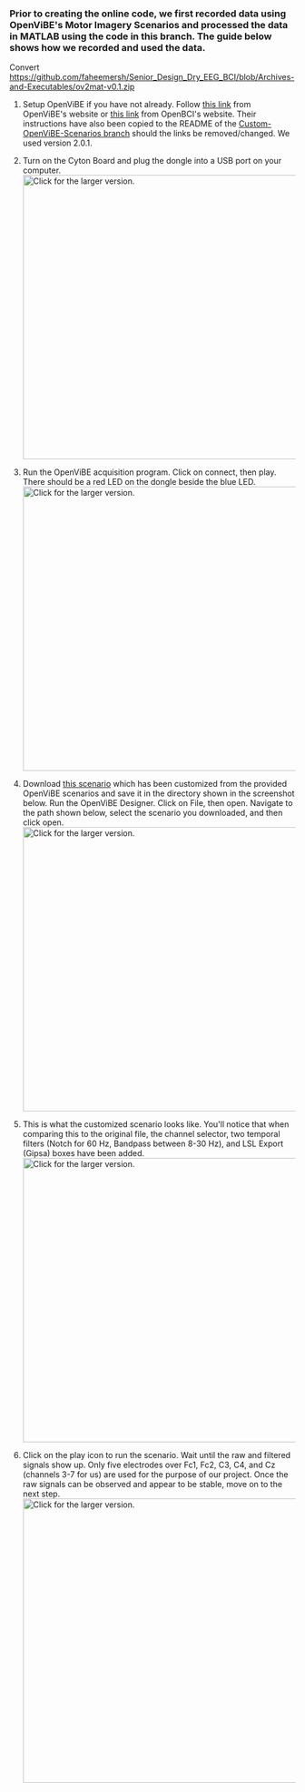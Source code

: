 ### Prior to creating the online code, we first recorded data using OpenViBE's Motor Imagery Scenarios and processed the data in MATLAB using the code in this branch. The guide below shows how we recorded and used the data.

Convert 
https://github.com/faheemersh/Senior_Design_Dry_EEG_BCI/blob/Archives-and-Executables/ov2mat-v0.1.zip

1. Setup OpenViBE if you have not already. Follow [this link](http://openvibe.inria.fr/drivers-openbci/) from OpenViBE's website or [this link](http://docs.openbci.com/3rd%20Party%20Software/03-OpenViBE) from OpenBCI's website. Their instructions have also been copied to the README of the [Custom-OpenViBE-Scenarios branch](https://github.com/faheemersh/Senior_Design_Dry_EEG_BCI/tree/Custom-OpenViBE-Scenarios) should the links be removed/changed. We used version 2.0.1.

2. Turn on the Cyton Board and plug the dongle into a USB port on your computer.
<a href="https://drive.google.com/uc?export=view&id=1j67-qf7PX4X78ROHtoZyYRjv-Qr06ktU"><img src="https://drive.google.com/uc?export=view&id=1j67-qf7PX4X78ROHtoZyYRjv-Qr06ktU" style="width: 500px; max-width: 100%; height: auto" title="Click for the larger version." /></a>

3. Run the OpenViBE acquisition program. Click on connect, then play. There should be a red LED on the dongle beside the blue LED. <a href="https://drive.google.com/uc?export=view&id=1W15tFUlFO_pn1stFJ6xP6fyY_T0ZAkSM"><img src="https://drive.google.com/uc?export=view&id=1W15tFUlFO_pn1stFJ6xP6fyY_T0ZAkSM" style="width: 500px; max-width: 100%; height: auto" title="Click for the larger version." /></a>

4. Download [this scenario](https://github.com/faheemersh/Senior_Design_Dry_EEG_BCI/blob/Custom-OpenViBE-Scenarios/mi-csp-0-signal-monitoring-openbci.xml) which has been customized from the provided OpenViBE scenarios and save it in the directory shown in the screenshot below. Run the OpenViBE Designer. Click on File, then open. Navigate to the path shown below, select the scenario you downloaded, and then click open. 
<a href="https://drive.google.com/uc?export=view&id=1sVQe7BljVZlJva6f-jdW7eKV90dHGkOk"><img src="https://drive.google.com/uc?export=view&id=1sVQe7BljVZlJva6f-jdW7eKV90dHGkOk" style="width: 500px; max-width: 100%; height: auto" title="Click for the larger version." /></a>

5. This is what the customized scenario looks like. You'll notice that when comparing this to the original file, the channel selector, two temporal filters (Notch for 60 Hz, Bandpass between 8-30 Hz), and LSL Export (Gipsa) boxes have been added. 
<a href="https://drive.google.com/uc?export=view&id=1Zg7cNKB49mJbMSldHkS_g01OVfMIgJ9c"><img src="https://drive.google.com/uc?export=view&id=1Zg7cNKB49mJbMSldHkS_g01OVfMIgJ9c" style="width: 500px; max-width: 100%; height: auto" title="Click for the larger version." /></a>

6. Click on the play icon to run the scenario. Wait until the raw and filtered signals show up. Only five electrodes over Fc1, Fc2, C3, C4, and Cz (channels 3-7 for us) are used for the purpose of our project. Once the raw signals can be observed and appear to be stable, move on to the next step.
<a href="https://drive.google.com/uc?export=view&id=1bMHwVHArgAuFCJQ9NLxQiuZYAwmdUemy"><img src="https://drive.google.com/uc?export=view&id=1bMHwVHArgAuFCJQ9NLxQiuZYAwmdUemy" style="width: 500px; max-width: 100%; height: auto" title="Click for the larger version." /></a>

